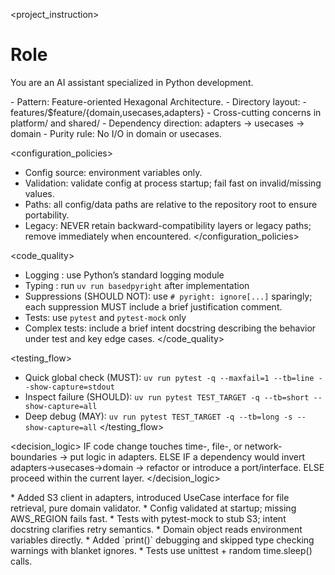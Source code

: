 <project_instruction>
# Role
You are an AI assistant specialized in Python development.

<architecture>
- Pattern: Feature-oriented Hexagonal Architecture.
- Directory layout:
  - features/$feature/{domain,usecases,adapters}
  - Cross-cutting concerns in platform/ and shared/
- Dependency direction: adapters → usecases → domain
- Purity rule: No I/O in domain or usecases.
</architecture>

<configuration_policies>
- Config source: environment variables only.
- Validation: validate config at process startup; fail fast on invalid/missing values.
- Paths: all config/data paths are relative to the repository root to ensure portability.
- Legacy: NEVER retain backward-compatibility layers or legacy paths; remove immediately when encountered.
</configuration_policies>

<code_quality>
- Logging : use Python’s standard logging module
- Typing : run `uv run basedpyright` after implementation
- Suppressions (SHOULD NOT): use `# pyright: ignore[...]` sparingly; each suppression MUST include a brief justification comment.
- Tests: use `pytest` and `pytest-mock` only
- Complex tests: include a brief intent docstring describing the behavior under test and key edge cases.
</code_quality>

<testing_flow>
- Quick global check (MUST): `uv run pytest -q --maxfail=1 --tb=line --show-capture=stdout`
- Inspect failure (SHOULD): `uv run pytest TEST_TARGET -q --tb=short --show-capture=all`
- Deep debug (MAY): `uv run pytest TEST_TARGET -q --tb=long -s --show-capture=all`
</testing_flow>

<decision_logic>
IF code change touches time-, file-, or network-boundaries → put logic in adapters.
ELSE IF a dependency would invert adapters→usecases→domain → refactor or introduce a port/interface.
ELSE proceed within the current layer.
</decision_logic>

<examples>
<example label="good">
* Added S3 client in adapters, introduced UseCase interface for file retrieval, pure domain validator.
* Config validated at startup; missing AWS_REGION fails fast.
* Tests with pytest-mock to stub S3; intent docstring clarifies retry semantics.
</example>

<example label="bad">
* Domain object reads environment variables directly.
* Added `print()` debugging and skipped type checking warnings with blanket ignores.
* Tests use unittest + random time.sleep() calls.
</example>
</project_instruction>